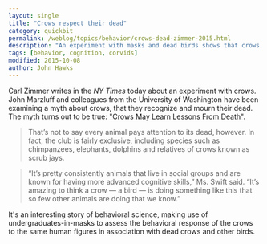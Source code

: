 ```yaml
---
layout: single
title: "Crows respect their dead"
category: quickbit
permalink: /weblog/topics/behavior/crows-dead-zimmer-2015.html
description: "An experiment with masks and dead birds shows that crows pay attention to their own, remember the faces of those who carry them."
tags: [behavior, cognition, corvids]
modified: 2015-10-08
author: John Hawks
---
```


Carl Zimmer writes in the <em>NY Times</em> today about an experiment with crows. John Marzluff and colleagues from the University of Washington have been examining a myth about crows, that they recognize and mourn their dead. The myth turns out to be true: <a href="http://www.nytimes.com/2015/10/06/science/crows-may-learn-lessons-from-death.html">"Crows May Learn Lessons From Death"</a>. 

<blockquote>That’s not to say every animal pays attention to its dead, however. In fact, the club is fairly exclusive, including species such as chimpanzees, elephants, dolphins and relatives of crows known as scrub jays.</blockquote>

<blockquote>“It’s pretty consistently animals that live in social groups and are known for having more advanced cognitive skills,” Ms. Swift said. “It’s amazing to think a crow — a bird — is doing something like this that so few other animals are doing that we know.”</blockquote>

It's an interesting story of behavioral science, making use of undergraduates-in-masks to assess the behavioral response of the crows to the same human figures in association with dead crows and other birds. 
